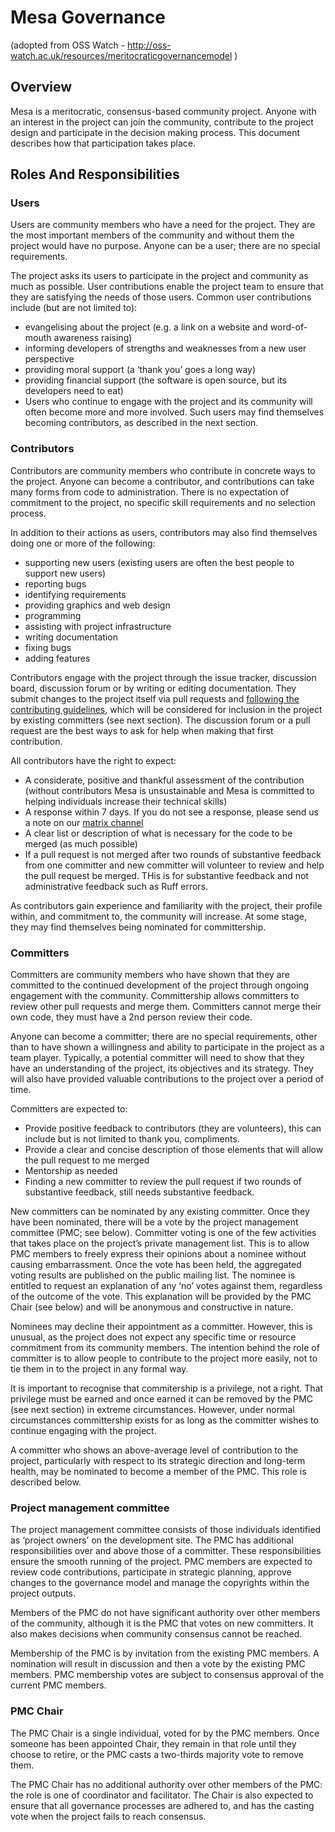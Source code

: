 # Mesa Governance
(adopted from OSS Watch - http://oss-watch.ac.uk/resources/meritocraticgovernancemodel )

## Overview

Mesa is a meritocratic, consensus-based community project. Anyone with an interest in the project can join the community,
contribute to the project design and participate in the decision making process. This document describes how that
participation takes place.

## Roles And Responsibilities

### Users

Users are community members who have a need for the project. They are the most important members of the community and
without them the project would have no purpose. Anyone can be a user; there are no special requirements.

The project asks its users to participate in the project and community as much as possible. User contributions enable
the project team to ensure that they are satisfying the needs of those users. Common user contributions include (but are
not limited to):

* evangelising about the project (e.g. a link on a website and word-of-mouth awareness raising)
* informing developers of strengths and weaknesses from a new user perspective
* providing moral support (a ‘thank you’ goes a long way)
* providing financial support (the software is open source, but its developers need to eat)
* Users who continue to engage with the project and its community will often become more and more involved. Such users
may find themselves becoming contributors, as described in the next section.

### Contributors

Contributors are community members who contribute in concrete ways to the project. Anyone can become a contributor, and
contributions can take many forms from code to administration. There is no expectation of commitment to the project, no
specific skill requirements and no selection process.

In addition to their actions as users, contributors may also find themselves doing one or more of the following:

* supporting new users (existing users are often the best people to support new users)
* reporting bugs
* identifying requirements
* providing graphics and web design
* programming
* assisting with project infrastructure
* writing documentation
* fixing bugs
* adding features

Contributors engage with the project through the issue tracker, discussion board, discussion forum or by writing or
editing documentation. They submit changes to the project itself via pull requests and [following the contributing
guidelines](https://github.com/projectmesa/mesa/blob/main/CONTRIBUTING.rst), which will be considered for inclusion in
the project by existing committers (see next section). The  discussion forum or a pull request are the best ways to ask
for help when making that first contribution.

All contributors have the right to expect:

* A considerate, positive and thankful assessment of the contribution (without contributors Mesa is unsustainable and
Mesa is committed to helping individuals increase their technical skills)
* A response within 7 days. If you do not see a response, please send us a note on our [matrix channel](https://matrix.to/#/#project-mesa:matrix.org)
* A clear list or description of what is necessary for the code to be merged (as much possible)
* If a pull request is not merged after two rounds of substantive feedback from one committer and new committer will
volunteer to review and help  the pull request be merged. THis is for substantive feedback and not administrative
feedback such as Ruff errors.

As contributors gain experience and familiarity with the project, their profile within, and commitment to, the community
will increase. At some stage, they may find themselves being nominated for committership.

### Committers

Committers are community members who have shown that they are committed to the continued development of the project
through ongoing engagement with the community. Committership allows committers to review other pull requests and merge
them. Committers cannot merge their own code, they must have a 2nd person review their code.

Anyone can become a committer; there are no special requirements, other than to have shown a willingness and ability to
participate in the project as a team player. Typically, a potential committer will need to show that they have an
understanding of the project, its objectives and its strategy. They will also have provided valuable contributions to
the project over a period of time.

Committers are expected to:

* Provide positive feedback to contributors (they are volunteers), this can include but is not limited to thank you,
compliments.
* Provide a clear and concise description of those elements that will allow the pull request to me merged
* Mentorship as needed
* Finding a new committer to review the pull request if two rounds of substantive feedback, still needs substantive
feedback.

New committers can be nominated by any existing committer. Once they have been nominated, there will be a vote by the
project management committee (PMC; see below). Committer voting is one of the few activities that takes place on the
project’s private management list. This is to allow PMC members to freely express their opinions about a nominee without
causing embarrassment. Once the vote has been held, the aggregated voting results are published on the public mailing
list. The nominee is entitled to request an explanation of any ‘no’ votes against them, regardless of the outcome of the
vote. This explanation will be provided by the PMC Chair (see below) and will be anonymous and constructive in nature.

Nominees may decline their appointment as a committer. However, this is unusual, as the project does not expect any
specific time or resource commitment from its community members. The intention behind the role of committer is to allow
people to contribute to the project more easily, not to tie them in to the project in any formal way.

It is important to recognise that commitership is a privilege, not a right. That privilege must be earned and once earned
it can be removed by the PMC (see next section) in extreme circumstances. However, under normal circumstances committership
exists for as long as the committer wishes to continue engaging with the project.

A committer who shows an above-average level of contribution to the project, particularly with respect to its strategic
direction and long-term health, may be nominated to become a member of the PMC. This role is described below.

### Project management committee

The project management committee consists of those individuals identified as ‘project owners’ on the development site.
The PMC has additional responsibilities over and above those of a committer. These responsibilities ensure the smooth
running of the project. PMC members are expected to review code contributions, participate in strategic planning,
approve changes to the governance model and manage the copyrights within the project outputs.

Members of the PMC do not have significant authority over other members of the community, although it is the PMC that
votes on new committers. It also makes decisions when community consensus cannot be reached.

Membership of the PMC is by invitation from the existing PMC members. A nomination will result in discussion and then a
vote by the existing PMC members. PMC membership votes are subject to consensus approval of the current PMC members.

### PMC Chair

The PMC Chair is a single individual, voted for by the PMC members. Once someone has been appointed Chair, they remain
in that role until they choose to retire, or the PMC casts a two-thirds majority vote to remove them.

The PMC Chair has no additional authority over other members of the PMC: the role is one of coordinator and facilitator.
The Chair is also expected to ensure that all governance processes are adhered to, and has the casting vote when the
project fails to reach consensus.


